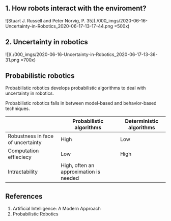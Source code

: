 ## 1. How robots interact with the enviroment?

![Stuart J. Russell and Peter Norvig, P. 35](./000_imgs/2020-06-16-Uncertainty-in-Robotics_2020-06-17-13-17-44.png =500x)

## 2. Uncertainty in robotics

![](./000_imgs/2020-06-16-Uncertainty-in-Robotics_2020-06-17-13-36-31.png =700x)

## Probabilistic robotics
Probabilistic robotics develops probabilistic algorithms to deal with uncertainty in robotics.

Probabilistic robotics falls in between model-based and behavior-based techniques.

||Probabilistic algorithms|Deterministic algorithms|
|-------|--------|--------|
|Robustness in face of uncertainty| High| Low|
|Computation effieciecy| Low|High|
|Intractability| High, often an approximation is needed||

## References  
1. Artificial Intelligence: A Modern Approach
2. Probabilistic Robotics 

